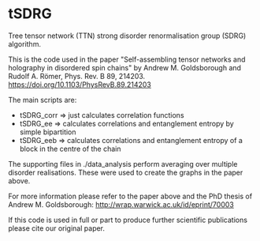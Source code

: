 # tSDRG
Tree tensor network (TTN) strong disorder renormalisation group (SDRG) algorithm.

This is the code used in the paper "Self-assembling tensor networks and holography in disordered spin chains" by Andrew M. Goldsborough and Rudolf A. Römer, Phys. Rev. B 89, 214203. https://doi.org/10.1103/PhysRevB.89.214203 

The main scripts are:
- tSDRG_corr => just calculates correlation functions
- tSDRG_ee => calculates correlations and entanglement entropy by simple bipartition
- tSDRG_eeb => calculates correlations and entanglement entropy of a block in the centre of the chain

The supporting files in ./data_analysis perform averaging over multiple disorder realisations. These were used to create the graphs in the paper above.

For more information please refer to the paper above and the PhD thesis of Andrew M. Goldsborough: http://wrap.warwick.ac.uk/id/eprint/70003

If this code is used in full or part to produce further scientific publications please cite our original paper.
